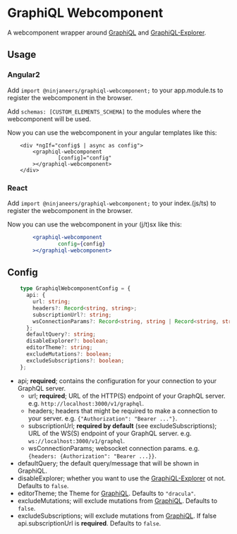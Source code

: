 # GraphiQL Webcomponent
A webcomponent wrapper around [GraphiQL](https://github.com/graphql/graphiql) and [GraphiQL-Explorer](https://github.com/OneGraph/graphiql-explorer/).

## Usage
### Angular2
Add `import @ninjaneers/graphiql-webcomponent;` to your app.module.ts to register the webcomponent in the browser.

Add `schemas: [CUSTOM_ELEMENTS_SCHEMA]` to the modules where the webcomponent will be used.

Now you can use the webcomponent in your angular templates like this:
```angular2html
    <div *ngIf="config$ | async as config">
        <graphiql-webcomponent
                [config]="config"
        ></graphiql-webcomponent>
    </div>
```

### React
Add `import @ninjaneers/graphiql-webcomponent;` to your index.(js/ts) to register the webcomponent in the browser.

Now you can use the webcomponent in your (j/t)sx like this:
```jsx
        <graphiql-webcomponent
                config={config}
        ></graphiql-webcomponent>
```

## Config
```typescript
    type GraphiqlWebcomponentConfig = {
      api: {
        url: string;
        headers?: Record<string, string>;
        subscriptionUrl?: string;
        wsConnectionParams?: Record<string, string | Record<string, string>>;
      };
      defaultQuery?: string;
      disableExplorer?: boolean;
      editorTheme?: string;
      excludeMutations?: boolean;
      excludeSubscriptions?: boolean;
    };
```
- api; __required__; contains the configuration for your connection to your GraphQL server.
    - url; __required__; URL of the HTTP(S) endpoint of your GraphQL server. e.g. `http://localhost:3000/v1/graphql`.
    - headers; headers that might be required to make a connection to your server. e.g. `{"Authorization": "Bearer ..."}`.
    - subscriptionUrl; __required by default__ (see excludeSubscriptions); URL of the WS(S) endpoint of your GraphQL server. e.g. `ws://localhost:3000/v1/graphql`.
    - wsConnectionParams; websocket connection params. e.g. `{headers: {Authorization": "Bearer ...}}`.
- defaultQuery; the default query/message that will be shown in GraphiQL.
- disableExplorer; whether you want to use the [GraphiQL-Explorer](https://github.com/OneGraph/graphiql-explorer/) ot not. Defaults to `false`.
- editorTheme; the Theme for [GraphiQL](https://github.com/graphql/graphiql). Defaults to `"dracula"`.
- excludeMutations; will exclude mutations from [GraphiQL](https://github.com/graphql/graphiql). Defaults to `false`.
- excludeSubscriptions; will exclude mutations from [GraphiQL](https://github.com/graphql/graphiql). If false api.subscriptionUrl is __required__. Defaults to `false`.
